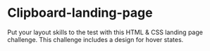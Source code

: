 # Clipboard-landing-page
Put your layout skills to the test with this HTML &amp; CSS landing page challenge. This challenge includes a design for hover states.
